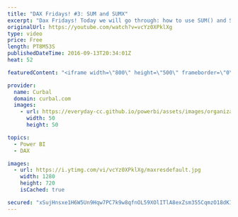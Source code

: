 ```yaml
---
title: "DAX Fridays! #3: SUM and SUMX"
excerpt: "Dax Fridays! Today we will go through: how to use SUM() and SUMX(), the difference between them and when should we use one vs the other.  The DAX SUM function calculates the sum of all numbers in a column while the DAX SUMX function returns the sum of an expression for each row in a table.  02:28 Create"
originalUrl: https://youtube.com/watch?v=vcYz0XPklXg
type: video
price: Free
length: PT8M53S
publishedDateTime: 2016-09-13T20:34:01Z
heat: 52

featuredContent: "<iframe width=\"800\" height=\"500\" frameborder=\"0\" src=\"https://www.youtube.com/embed/vcYz0XPklXg\" allow=\"accelerometer; autoplay; encrypted-media; gyroscope; picture-in-picture\" allowfullscreen></iframe>"

provider:
  name: Curbal
  domain: curbal.com
  images:
    - url: https://everyday-cc.github.io/powerbi/assets/images/organizations/curbal.com-50x50.jpg
      width: 50
      height: 50

topics:
  - Power BI
  - DAX

images:
  - url: https://i.ytimg.com/vi/vcYz0XPklXg/maxresdefault.jpg
    width: 1280
    height: 720
    isCached: true

secured: "xSujHnsxe1H6W5Un9Hqw7PC7k9w8qfnOL59XOlITlA8exZsm355CqmzO18dKIuVBt+bqvv4GoMXmVlgWGiibdSxW7ee9Xm1UBHkefaSj7nOwHeIK9m652BcJlDIJdnXU74wOyJ4T2TDdrqKykcjf78IisMnyIuZV6Lc3AUG4zbiTIg4YhRGsYZDiGRdAfK5pPmHs0ZpdEkZs4L6misfekUr2/tG+DTdEPsYfGgM9U8AIFjGeFPfupOMIQ40WBNVnmhbHgHQoQvViEwyn/IKzgH2IyiZ4S9cmwvP4gX6jHThBYdRNHLtOfrhRV8DTMYUlPgsIHhaYPVAD6qbfjnJP74bGUvaorVrZrr1BS3J+d71jJ+EZhTKpbEQzjKH6MPghXD5jPsADuZ1P3+vN5vlmnA4KzVsTbF2V3mrbNz9TQbNOjmI4y/GISPqnFUmXOFdw;mlMpDY5VMJa8cjfu9ldl7A=="
---
```


